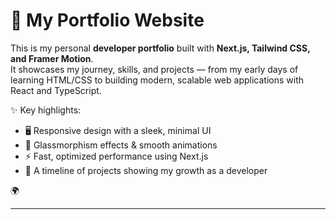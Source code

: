 # 🚀 My Portfolio Website

This is my personal **developer portfolio** built with **Next.js, Tailwind CSS, and Framer Motion**.  
It showcases my journey, skills, and projects — from my early days of learning HTML/CSS to building modern, scalable web applications with React and TypeScript.

✨ Key highlights:

- 🖥️ Responsive design with a sleek, minimal UI
- 🎨 Glassmorphism effects & smooth animations
- ⚡ Fast, optimized performance using Next.js
- 📂 A timeline of projects showing my growth as a developer

🌍

---
